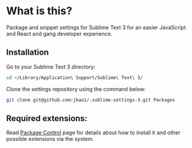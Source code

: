 # What is this?

Package and snippet settings for Sublime Text 3 for an easier JavaScript and React and gang developer experience.

## Installation

Go to your Sublime Text 3 directory:
```sh
cd ~/Library/Application\ Support/Sublime\ Text\ 3/
```

Clone the settings repository using the command below:
```sh
git clone git@github.com:jkao1/.sublime-settings-3.git Packages
```

## Required extensions:

Read [Package Control](https://packagecontrol.io/) page for details about how to install it and other possible extensions via the system.

